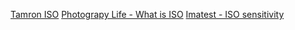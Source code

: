 [Tamron ISO](https://www.tamron.com/global/consumer/sp/impression/detail/article-what-is-iso-sensitivity.html)
[Photograpy Life - What is ISO](https://photographylife.com/what-is-iso-in-photography)
[Imatest - ISO sensitivity](https://www.imatest.com/docs/sensitivity_ei/)
